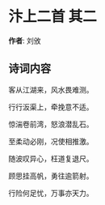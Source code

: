 # 汴上二首  其二

**作者**: 刘攽

## 诗词内容

客从江湖来，风水畏难测。

行行汳渠上，牵挽意不适。

惊湍卷前湾，怒浪潜乱石。

至柔动必刚，况使相推激。

随波叹异心，枉道复退尺。

顾思挂高帆，勇往逾箭射。

行险何足忧，万事亦天力。


